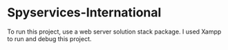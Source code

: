# Spyservices-International
To run this project, use a web server solution stack package. 
I used Xampp to run and debug this project.
